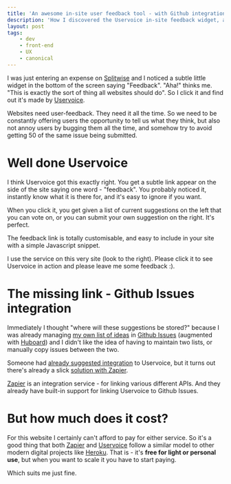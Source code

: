```yaml
---
title: 'An awesome in-site user feedback tool - with Github integration'
description: 'How I discovered the Uservoice in-site feedback widget, and integrated it with Github Issues using Zapier'
layout: post
tags:
    - dev
    - front-end
    - UX
    - canonical
---
```


I was just entering an expense on [Splitwise](http://splitwise.com/)
and I noticed a subtle little widget in the bottom of the screen saying "Feedback".
"Aha!" thinks me. "This is exactly the sort of thing all websites should do".
So I click it and find out it's made by [Uservoice](https://Uservoice.com/).

Websites need user-feedback. They need it all the time.
So we need to be constantly offering users the opportunity to tell us what they think,
but also not annoy users by bugging them all the time,
and somehow try to avoid getting 50 of the same issue being submitted.

Well done Uservoice
===

I think Uservoice got this exactly right.
You get a subtle link appear on the side of the site saying one word - "feedback".
You probably noticed it, instantly know what it is there for, and it's easy to ignore if you want.

When you click it, you get given a list of current suggestions on the left that you can vote on,
or you can submit your own suggestion on the right. It's perfect.

The feedback link is totally customisable, and easy to include in your site with a simple Javascript snippet.

I use the service on this very site (look to the right).
Please click it to see Uservoice in action and please leave me some feedback :).

The missing link - Github Issues integration
===

Immediately I thought "where will these suggestions be stored?"
because I was already managing [my own list of ideas](https://github.com/nottrobin/nottrobin.github.com/issues) in
[Github Issues](https://github.com/blog/831-issues-2-0-the-next-generation) (augmented with [Huboard](http://huboard.com/))
and I didn't like the idea of having to maintain two lists, or manually copy issues between the two.

Someone had [already suggested integration](http://feedback.Uservoice.com/forums/1-general-feedback/suggestions/2967034-integrate-with-github-s-issue-tracking)
to Uservoice, but it turns out there's already a slick [solution with Zapier](https://zapier.com/zapbook/github/Uservoice/).

[Zapier](https://zapier.com/) is an integration service - for linking various different APIs.
And they already have built-in support for linking Uservoice to Github Issues.

But how much does it cost?
===

For this website I certainly can't afford to pay for either service.
So it's a good thing that both [Zapier](https://zapier.com/app/settings/plans) and [Uservoice](https://www.uservoice.com/plans/)
follow a  similar model to other modern digital projects like [Heroku](http://heroku.com/).
That is - it's **free for light or personal use**, but when you want to scale it you have to start paying.

Which suits me just fine.
